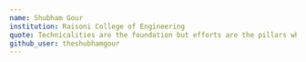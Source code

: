 ```yaml
---
name: Shubham Gour
institution: Raisoni College of Engineering
quote: Technicalities are the foundation but efforts are the pillars which matters alot.
github_user: theshubhamgour
---
```

